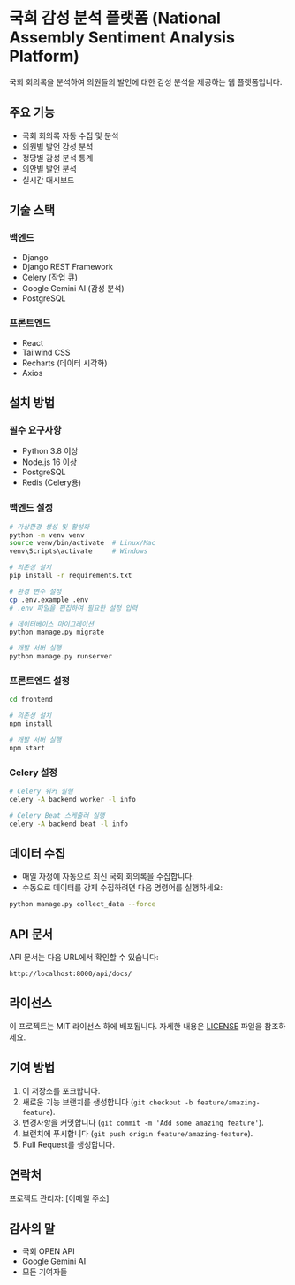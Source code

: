 # 국회 감성 분석 플랫폼 (National Assembly Sentiment Analysis Platform)

국회 회의록을 분석하여 의원들의 발언에 대한 감성 분석을 제공하는 웹 플랫폼입니다.

## 주요 기능

- 국회 회의록 자동 수집 및 분석
- 의원별 발언 감성 분석
- 정당별 감성 분석 통계
- 의안별 발언 분석
- 실시간 대시보드

## 기술 스택

### 백엔드
- Django
- Django REST Framework
- Celery (작업 큐)
- Google Gemini AI (감성 분석)
- PostgreSQL

### 프론트엔드
- React
- Tailwind CSS
- Recharts (데이터 시각화)
- Axios

## 설치 방법

### 필수 요구사항
- Python 3.8 이상
- Node.js 16 이상
- PostgreSQL
- Redis (Celery용)

### 백엔드 설정
```bash
# 가상환경 생성 및 활성화
python -m venv venv
source venv/bin/activate  # Linux/Mac
venv\Scripts\activate     # Windows

# 의존성 설치
pip install -r requirements.txt

# 환경 변수 설정
cp .env.example .env
# .env 파일을 편집하여 필요한 설정 입력

# 데이터베이스 마이그레이션
python manage.py migrate

# 개발 서버 실행
python manage.py runserver
```

### 프론트엔드 설정
```bash
cd frontend

# 의존성 설치
npm install

# 개발 서버 실행
npm start
```

### Celery 설정
```bash
# Celery 워커 실행
celery -A backend worker -l info

# Celery Beat 스케줄러 실행
celery -A backend beat -l info
```

## 데이터 수집

- 매일 자정에 자동으로 최신 국회 회의록을 수집합니다.
- 수동으로 데이터를 강제 수집하려면 다음 명령어를 실행하세요:
```bash
python manage.py collect_data --force
```

## API 문서

API 문서는 다음 URL에서 확인할 수 있습니다:
```
http://localhost:8000/api/docs/
```

## 라이선스

이 프로젝트는 MIT 라이선스 하에 배포됩니다. 자세한 내용은 [LICENSE](LICENSE) 파일을 참조하세요.

## 기여 방법

1. 이 저장소를 포크합니다.
2. 새로운 기능 브랜치를 생성합니다 (`git checkout -b feature/amazing-feature`).
3. 변경사항을 커밋합니다 (`git commit -m 'Add some amazing feature'`).
4. 브랜치에 푸시합니다 (`git push origin feature/amazing-feature`).
5. Pull Request를 생성합니다.

## 연락처

프로젝트 관리자: [이메일 주소]

## 감사의 말

- 국회 OPEN API
- Google Gemini AI
- 모든 기여자들 